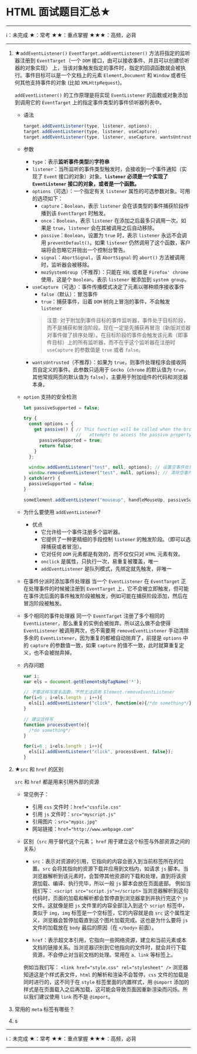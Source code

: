 # HTML 面试题目汇总★

****
ℹ️：未完成
★：常考
★★：重点掌握
★★★：高频，必背
****

1. ★`addEventListener()`
    `EventTarget.addEventListener()` 方法将指定的监听器注册到 `EventTarget`（一个 `DOM` 接口，由可以接收事件、并且可以创建侦听器的对象实现） 上，当该对象触发指定的事件时，指定的回调函数就会被执行。事件目标可以是一个文档上的元素 `Element,Document` 和 `Window` 或者任何其他支持事件的对象 (比如 `XMLHttpRequest`)。

    `addEventListener()` 的工作原理是将实现 `EventListener` 的函数或对象添加到调用它的 `EventTarget` 上的指定事件类型的事件侦听器列表中。

    - 语法

      ```javascript
      target.addEventListener(type, listener, options);
      target.addEventListener(type, listener, useCapture);
      target.addEventListener(type, listener, useCapture, wantsUntrusted); // Gecko/Mozilla only
      ```

    - 参数
      - `type`：表示**监听事件类型**的**字符串**
      - `listener`：当所监听的事件类型触发时，会接收到一个事件通知（实现了 `Event` 接口的对象）对象。**`listener` 必须是一个实现了 `EventListener` 接口的对象，或者是一个函数。**
      - `options`（可选）：一个指定有关 `listener` 属性的可选参数对象。可用的选项如下：
        - `capture`：`Boolean`，表示 `listener` 会在该类型的事件捕获阶段传播到该 `EventTarget` 时触发。
        - `once`：`Boolean`，表示 `listener` 在添加之后最多只调用一次。如果是 `true`，`listener` 会在其被调用之后自动移除。
        - `passive`：`Boolean`，设置为 `true` 时，表示 `listener` 永远不会调用 `preventDefault()`。如果 `listener` 仍然调用了这个函数，客户端将会忽略它并抛出一个控制台警告。
        - `signal`：`AbortSignal`，该 `AbortSignal` 的 `abort()` 方法被调用时，监听器会被移除。
        - `mozSystemGroup`（不推荐）：只能在 `XBL` 或者是 `Firefox' chrome` 使用，这是个 `Boolean`，表示 `listener` 被添加到 `system group`。
      - `useCapture`（可选）：事件传播模式决定了元素以哪种顺序接收事件
        - `false`（默认）：冒泡事件
        - `true`：捕获事件，沿着 `DOM` 树向上冒泡的事件，不会触发 `listener`
        >注意: 对于附加到事件目标的事件监听器，事件处于目标阶段，而不是捕获和冒泡阶段。现在一定是先捕获再冒泡（新版浏览器对事件做了排序处理）。在目标阶段的事件会触发该元素（即事件目标）上的所有监听器，而不在乎这个监听器在注册时 `useCapture` 的参数值是 `true` 或者 `false`。
      - `wantsUntrusted`（不推荐）：如果为 `true`，则事件处理程序会接收网页自定义的事件。此参数只适用于 `Gecko`（`chrome` 的默认值为 `true`，其他常规网页的默认值为 `false`），主要用于附加组件的代码和浏览器本身。

    - `option` 支持的安全检测

      ```javascript
      let passiveSupported = false;

      try {
        const options = {
          get passive() { // This function will be called when the browser
                          //   attempts to access the passive property.
            passiveSupported = true;
            return false;
          }
        };

        window.addEventListener("test", null, options); // 设置空事件处理器
        window.removeEventListener("test", null, options); // 清除空事件处理器
      } catch(err) {
        passiveSupported = false;
      }

      someElement.addEventListener("mouseup", handleMouseUp, passiveSupported ? { passive: true } : false);
      ```

    - 为什么要使用 `addEventListener`?
      - 优点
        - 它允许给一个事件注册多个监听器。
        - 它提供了一种更精细的手段控制 `listener` 的触发阶段。（即可以选择捕获或者冒泡）。
        - 它对任何 `DOM` 元素都是有效的，而不仅仅只对 `HTML` 元素有效。
        - `onclick` 是属性，只执行一次，易重复被覆盖，唯一
        - `addEventListener` 是队列模式，先绑定就先触发，非唯一

    - 在事件分派时添加事件处理器
      当一个 `EventListener` 在 `EventTarget` 正在处理事件的时候被注册到 `EventTarget` 上，它不会被立即触发，但可能在事件流后面的事件触发阶段被触发，例如可能在捕获阶段添加，然后在冒泡阶段被触发。

    - 多个相同的事件处理器
      同一个 `EventTarget` 注册了多个相同的 `EventListener`，那么重复的实例会被抛弃。所以这么做不会使得 `EventListener` 被调用两次，也不需要用 `removeEventListener` 手动清除多余的 `EventListener`，因为重复的都被自动抛弃了，前提是 `options` 中的 `capture` 的参数值一致，如果 `capture` 的值不一致，此时就算重复定义，也不会被抛弃掉。

    - 内存问题

      ```javascript
      var i;
      var els = document.getElementsByTagName('*');

      // 不要这样写匿名函数，不然无法调用 Element.removeEventListener
      for(i=0 ; i<els.length ; i++){
        els[i].addEventListener("click", function(e){/*do something*/}, false});
      }

      // 建议这样写
      function processEvent(e){
        /*do something*/
      }

      for(i=0 ; i<els.length ; i++){
        els[i].addEventListener("click", processEvent, false});
      }
      ```

1. ★`src` 和 `href` 的区别

    `src` 和 `href` 都是用来引用外部的资源
    - 常见例子：
      - 引用 `css` 文件时：`href="cssfile.css"`
      - 引用 `js` 文件时：`src="myscript.js"`
      - 引用图片：`src="mypic.jpg"`
      - 网站链接：`href="http://www.webpage.com"`

    - 区别（`src` 用于替代这个元素； `href` 用于建立这个标签与外部资源之间的关系）
      - `src`：表示对资源的引用，它指向的内容会嵌入到当前标签所在的位置。`src` 会将其指向的资源下载并应⽤到⽂档内，如请求 `js` 脚本。当浏览器解析到该元素时，会暂停其他资源的下载和处理，直到将该资源加载、编译、执⾏完毕，所以⼀般 `js` 脚本会放在页面底部。
      例如当我们写：
      `<script src="script.js"></script>`
      当浏览器解析到这句代码时，页面的加载和解析都会暂停直到浏览器拿到并执行完这个 `js` 文件。这就像是把 `js` 文件里的内容全部注入到这个 `script` 标签中，类似于 `img`，`img` 标签是一个空标签，它的内容就是由 `src` 这个属性定义，浏览器会暂停加载直到这个图片加载完成。这也是为什么要将 `js` 文件的加载放在 `body` 最后的原因（在 `</body>` 前面）。

      - `href`：表示超文本引用，它指向一些网络资源，建立和当前元素或本文档的链接关系。当浏览器识别到它他指向的⽂件时，就会并⾏下载资源，不会停⽌对当前⽂档的处理。常用在 `a、link` 等标签上。

      例如当我们写：
      `<link href="style.css" rel="stylesheet" />`
      浏览器知道这是个样式表文件，`html` 的解析和渲染不会暂停，`css` 文件的加载是同时进行的，这不同于在 `style` 标签里面的内置样式，用 `@import` 添加的样式是在页面载入之后再加载，这可能会导致页面因重新渲染而闪烁。所以我们建议使用 `link` 而不是 `@import`。

1. 常⽤的 `meta` 标签有哪些？

1. s

****
ℹ️：未完成
★：常考
★★：重点掌握
★★★：高频，必背
****
